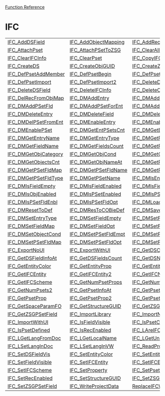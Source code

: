 [Function Reference](../README.md)

# IFC

| | | |
|---|---|---|
| [IFC_AddDSField](../Functions/IFC_AddDSField.md) | [IFC_AddObjectMapping](../Functions/IFC_AddObjectMapping.md) | [IFC_AddRecToObjMap](../Functions/IFC_AddRecToObjMap.md) |
| [IFC_AttachPset](../Functions/IFC_AttachPset.md) | [IFC_AttachPSetToZSG](../Functions/IFC_AttachPSetToZSG.md) | [IFC_ClearAllPsets](../Functions/IFC_ClearAllPsets.md) |
| [IFC_ClearIFCInfo](../Functions/IFC_ClearIFCInfo.md) | [IFC_ClearPset](../Functions/IFC_ClearPset.md) | [IFC_CopyIFCData](../Functions/IFC_CopyIFCData.md) |
| [IFC_CreateDS](../Functions/IFC_CreateDS.md) | [IFC_CreateObjGUID](../Functions/IFC_CreateObjGUID.md) | [IFC_CreateZSG](../Functions/IFC_CreateZSG.md) |
| [IFC_DefPsetAddMember](../Functions/IFC_DefPsetAddMember.md) | [IFC_DefPsetBegin](../Functions/IFC_DefPsetBegin.md) | [IFC_DefPsetEnd](../Functions/IFC_DefPsetEnd.md) |
| [IFC_DefPsetImport](../Functions/IFC_DefPsetImport.md) | [IFC_DefPsetImport2](../Functions/IFC_DefPsetImport2.md) | [IFC_DeleteDS](../Functions/IFC_DeleteDS.md) |
| [IFC_DeleteDSField](../Functions/IFC_DeleteDSField.md) | [IFC_DeleteIFCInfo](../Functions/IFC_DeleteIFCInfo.md) | [IFC_DeleteObjectMap](../Functions/IFC_DeleteObjectMap.md) |
| [IFC_DelRecFromObjMap](../Functions/IFC_DelRecFromObjMap.md) | [IFC_DMAddEntry](../Functions/IFC_DMAddEntry.md) | [IFC_DMAddField](../Functions/IFC_DMAddField.md) |
| [IFC_DMAddPSetFld](../Functions/IFC_DMAddPSetFld.md) | [IFC_DMAddPSetForEnt](../Functions/IFC_DMAddPSetForEnt.md) | [IFC_DMAddPSetInEntry](../Functions/IFC_DMAddPSetInEntry.md) |
| [IFC_DMDeleteEntry](../Functions/IFC_DMDeleteEntry.md) | [IFC_DMDeleteField](../Functions/IFC_DMDeleteField.md) | [IFC_DMDeletePSetFld](../Functions/IFC_DMDeletePSetFld.md) |
| [IFC_DMDelPSetFromEnt](../Functions/IFC_DMDelPSetFromEnt.md) | [IFC_DMEnableEntry](../Functions/IFC_DMEnableEntry.md) | [IFC_DMEnableObject](../Functions/IFC_DMEnableObject.md) |
| [IFC_DMEnablePSet](../Functions/IFC_DMEnablePSet.md) | [IFC_DMGetEntPSetsCnt](../Functions/IFC_DMGetEntPSetsCnt.md) | [IFC_DMGetEntriesCnt](../Functions/IFC_DMGetEntriesCnt.md) |
| [IFC_DMGetEntryName](../Functions/IFC_DMGetEntryName.md) | [IFC_DMGetEntryType](../Functions/IFC_DMGetEntryType.md) | [IFC_DMGetFieldMap](../Functions/IFC_DMGetFieldMap.md) |
| [IFC_DMGetFieldName](../Functions/IFC_DMGetFieldName.md) | [IFC_DMGetFieldsCount](../Functions/IFC_DMGetFieldsCount.md) | [IFC_DMGetFieldType](../Functions/IFC_DMGetFieldType.md) |
| [IFC_DMGetObjCategory](../Functions/IFC_DMGetObjCategory.md) | [IFC_DMGetObjCond](../Functions/IFC_DMGetObjCond.md) | [IFC_DMGetObjCondAt](../Functions/IFC_DMGetObjCondAt.md) |
| [IFC_DMGetObjectsCnt](../Functions/IFC_DMGetObjectsCnt.md) | [IFC_DMGetObjNameAt](../Functions/IFC_DMGetObjNameAt.md) | [IFC_DMGetPSetCond](../Functions/IFC_DMGetPSetCond.md) |
| [IFC_DMGetPSetFldMap](../Functions/IFC_DMGetPSetFldMap.md) | [IFC_DMGetPSetFldName](../Functions/IFC_DMGetPSetFldName.md) | [IFC_DMGetPSetFldsCnt](../Functions/IFC_DMGetPSetFldsCnt.md) |
| [IFC_DMGetPSetFldType](../Functions/IFC_DMGetPSetFldType.md) | [IFC_DMGetPSetName](../Functions/IFC_DMGetPSetName.md) | [IFC_DMIsEntryEnabled](../Functions/IFC_DMIsEntryEnabled.md) |
| [IFC_DMIsFieldEmpty](../Functions/IFC_DMIsFieldEmpty.md) | [IFC_DMIsFieldEnabled](../Functions/IFC_DMIsFieldEnabled.md) | [IFC_DMIsFieldOpt](../Functions/IFC_DMIsFieldOpt.md) |
| [IFC_DMIsObjEnabled](../Functions/IFC_DMIsObjEnabled.md) | [IFC_DMIsPSetEnabled](../Functions/IFC_DMIsPSetEnabled.md) | [IFC_DMIsPSetFldEmpty](../Functions/IFC_DMIsPSetFldEmpty.md) |
| [IFC_DMIsPSetFldEnbl](../Functions/IFC_DMIsPSetFldEnbl.md) | [IFC_DMIsPSetFldOpt](../Functions/IFC_DMIsPSetFldOpt.md) | [IFC_DMLoadSettings](../Functions/IFC_DMLoadSettings.md) |
| [IFC_DMResetToDef](../Functions/IFC_DMResetToDef.md) | [IFC_DMResToCOBieDef](../Functions/IFC_DMResToCOBieDef.md) | [IFC_DMSaveSettings](../Functions/IFC_DMSaveSettings.md) |
| [IFC_DMSetEntryType](../Functions/IFC_DMSetEntryType.md) | [IFC_DMSetFieldEmpty](../Functions/IFC_DMSetFieldEmpty.md) | [IFC_DMSetFieldEnable](../Functions/IFC_DMSetFieldEnable.md) |
| [IFC_DMSetFieldMap](../Functions/IFC_DMSetFieldMap.md) | [IFC_DMSetFieldOpt](../Functions/IFC_DMSetFieldOpt.md) | [IFC_DMSetFieldType](../Functions/IFC_DMSetFieldType.md) |
| [IFC_DMSetObjectCond](../Functions/IFC_DMSetObjectCond.md) | [IFC_DMSetPSetFldEmpt](../Functions/IFC_DMSetPSetFldEmpt.md) | [IFC_DMSetPSetFldEnbl](../Functions/IFC_DMSetPSetFldEnbl.md) |
| [IFC_DMSetPSetFldMap](../Functions/IFC_DMSetPSetFldMap.md) | [IFC_DMSetPSetFldOpt](../Functions/IFC_DMSetPSetFldOpt.md) | [IFC_DMSetPSetFldType](../Functions/IFC_DMSetPSetFldType.md) |
| [IFC_ExportNoUI](../Functions/IFC_ExportNoUI.md) | [IFC_ExportWithUI](../Functions/IFC_ExportWithUI.md) | [IFC_GetDSCount](../Functions/IFC_GetDSCount.md) |
| [IFC_GetDSFieldInfoAt](../Functions/IFC_GetDSFieldInfoAt.md) | [IFC_GetDSFieldsCount](../Functions/IFC_GetDSFieldsCount.md) | [IFC_GetDSNameAt](../Functions/IFC_GetDSNameAt.md) |
| [IFC_GetEntityColor](../Functions/IFC_GetEntityColor.md) | [IFC_GetEntityProp](../Functions/IFC_GetEntityProp.md) | [IFC_GetEntityProp2](../Functions/IFC_GetEntityProp2.md) |
| [IFC_GetIFCEntity](../Functions/IFC_GetIFCEntity.md) | [IFC_GetIFCEntity2](../Functions/IFC_GetIFCEntity2.md) | [IFC_GetIFCName](../Functions/IFC_GetIFCName.md) |
| [IFC_GetIFCScheme](../Functions/IFC_GetIFCScheme.md) | [IFC_GetNumPsetProps](../Functions/IFC_GetNumPsetProps.md) | [IFC_GetNumPsets](../Functions/IFC_GetNumPsets.md) |
| [IFC_GetNumPsets2](../Functions/IFC_GetNumPsets2.md) | [IFC_GetPsetInfoAt](../Functions/IFC_GetPsetInfoAt.md) | [IFC_GetPsetName](../Functions/IFC_GetPsetName.md) |
| [IFC_GetPsetProp](../Functions/IFC_GetPsetProp.md) | [IFC_GetPsetProp2](../Functions/IFC_GetPsetProp2.md) | [IFC_GetPsetPropName](../Functions/IFC_GetPsetPropName.md) |
| [IFC_GetSpaceParamFO](../Functions/IFC_GetSpaceParamFO.md) | [IFC_GetStructureGUID](../Functions/IFC_GetStructureGUID.md) | [IFC_GetZSGField](../Functions/IFC_GetZSGField.md) |
| [IFC_GetZSGPSetField](../Functions/IFC_GetZSGPSetField.md) | [IFC_ImportLibrary](../Functions/IFC_ImportLibrary.md) | [IFC_ImportNoUI](../Functions/IFC_ImportNoUI.md) |
| [IFC_ImportWithUI](../Functions/IFC_ImportWithUI.md) | [IFC_IsFieldVisible](../Functions/IFC_IsFieldVisible.md) | [IFC_IsPsetCustom](../Functions/IFC_IsPsetCustom.md) |
| [IFC_IsPsetDefined](../Functions/IFC_IsPsetDefined.md) | [IFC_IsRecEnabled](../Functions/IFC_IsRecEnabled.md) | [IFC_LAreIFCResLocal](../Functions/IFC_LAreIFCResLocal.md) |
| [IFC_LGetLangFromDoc](../Functions/IFC_LGetLangFromDoc.md) | [IFC_LGetLocalName](../Functions/IFC_LGetLocalName.md) | [IFC_LGetUnivName](../Functions/IFC_LGetUnivName.md) |
| [IFC_LSetLangInDoc](../Functions/IFC_LSetLangInDoc.md) | [IFC_LSetLangInVW](../Functions/IFC_LSetLangInVW.md) | [IFC_ReadProjectData](../Functions/IFC_ReadProjectData.md) |
| [IFC_SetDSFieldVis](../Functions/IFC_SetDSFieldVis.md) | [IFC_SetEntityColor](../Functions/IFC_SetEntityColor.md) | [IFC_SetEntityProp](../Functions/IFC_SetEntityProp.md) |
| [IFC_SetFieldVisible](../Functions/IFC_SetFieldVisible.md) | [IFC_SetIFCEntity](../Functions/IFC_SetIFCEntity.md) | [IFC_SetIFCEntity2](../Functions/IFC_SetIFCEntity2.md) |
| [IFC_SetIFCScheme](../Functions/IFC_SetIFCScheme.md) | [IFC_SetProperty](../Functions/IFC_SetProperty.md) | [IFC_SetPsetProp](../Functions/IFC_SetPsetProp.md) |
| [IFC_SetRecEnabled](../Functions/IFC_SetRecEnabled.md) | [IFC_SetStructureGUID](../Functions/IFC_SetStructureGUID.md) | [IFC_SetZSGField](../Functions/IFC_SetZSGField.md) |
| [IFC_SetZSGPSetField](../Functions/IFC_SetZSGPSetField.md) | [IFC_WriteProjectData](../Functions/IFC_WriteProjectData.md) | [ReplaceIFCWithMap](../Functions/ReplaceIFCWithMap.md) |


